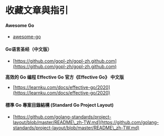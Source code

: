 # 收藏文章與指引

####

#### Awesome Go

* [awesome-go](https://github.com/avelino/awesome-go)&#x20;

#### Go语言圣经（中文版）

* [https://github.com/gopl-zh/gopl-zh.github.com](https://github.com/gopl-zh/gopl-zh.github.com)

**高效的 Go 编程 Effective Go 官方《Effective Go》 中文版**

* [https://learnku.com/docs/effective-go/2020](https://learnku.com/docs/effective-go/2020)

#### 標準 Go 專案目錄結構 (Standard Go Project Layout)

* [https://github.com/golang-standards/project-layout/blob/master/README\_zh-TW.md](https://github.com/golang-standards/project-layout/blob/master/README\_zh-TW.md)





